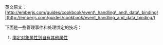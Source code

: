 英文原文：[http://emberjs.com/guides/cookbook/event\_handling\_and\_data\_binding/](http://emberjs.com/guides/cookbook/event_handling_and_data_binding/)

下面是一些管理事件和处理绑定的技巧：

1. [绑定对象属性到自有其他属性](/guides/cookbook/event_handling_and_data_binding/binding_properties_of_an_object_to_its_own_properties)
